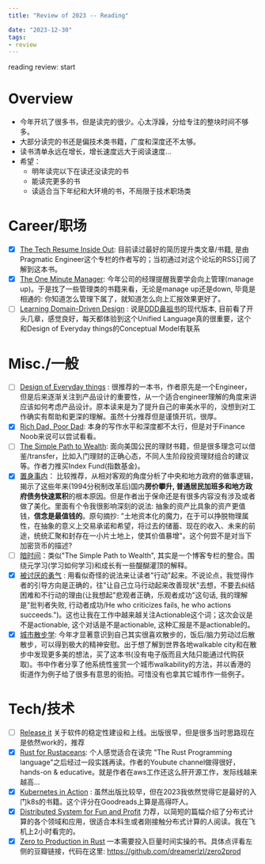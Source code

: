 ```yaml
---
title: "Review of 2023 -- Reading"

date: "2023-12-30"
tags:
- review
---
```


reading review: start

<!--more-->

# Overview

- 今年开坑了很多书，但是读完的很少。心太浮躁，分给专注的整块时间不够多。
- 大部分读完的书还是偏技术类书籍，广度和深度还不太够。
- 读书清单永远在增长，增长速度远大于阅读速度...
- 希望：
  - 明年读完以下在读还没读完的书
  - 能读完更多的书
  - 读适合当下年纪和大环境的书，不局限于技术职场类

# Career/职场

- [x] [The Tech Resume Inside Out](https://www.goodreads.com/book/show/55608536-the-tech-resume-inside-out?from_search=true&from_srp=true&qid=tOzMDDRc3w&rank=1):
      目前读过最好的简历提升类文章/书籍, 是由Pragmatic
      Engineer这个专栏的作者写的；当初通过对这个论坛的RSS订阅了解到这本书。
- [x] [The One Minute Manager](): 今年公司的经理提醒我要学会向上管理(manage
      up)。于是找了一些管理类的书籍来看，无论是manage up还是down, 毕竟是相通的:
      你知道怎么管理下属了，就知道怎么向上汇报效果更好了。
- [ ] [Learning Domain-Driven Design](https://www.goodreads.com/book/show/57573212-learning-domain-driven-design)
      :
      说是[DDD鼻祖书](https://www.goodreads.com/book/show/179133.Domain_Driven_Design?ref=nav_sb_ss_1_20)的现代版本,
      目前看了开头几章，感觉良好，每天都体验到这个Unified
      Language真的很重要，这个和Design of Everyday things的Conceptual
      Model有联系

# Misc./一般

- [ ] [Design of Everyday things](https://www.goodreads.com/book/show/840.The_Design_of_Everyday_Things)
      :
      很推荐的一本书，作者原先是一个Engineer，但是后来逐渐关注到产品设计的重要性，从一个适合engineer理解的角度来讲应该如何考虑产品设计。原本读来是为了提升自己的审美水平的，没想到对工作确实有帮助和更深的理解。虽然十分推荐但是谨慎开坑，很厚。
- [x] [Rich Dad, Poor Dad](https://www.goodreads.com/book/show/69571.Rich_Dad_Poor_Dad?from_search=true&from_srp=true&qid=NSO90ORhP7&rank=1):
      本身的写作水平和深度都不太行，但是对于Finance Noob来说可以尝试看看。
- [ ] [The Simple Path to Wealth](https://www.goodreads.com/book/show/30646587-the-simple-path-to-wealth):
      面向美国公民的理财书籍，但是很多理念可以借鉴/transfer，比如入门理财的正确心态，不同人生阶段投资理财组合的建议等。作者力推买Index
      Fund(指数基金)。
- [x] [置身事内](https://book.douban.com/subject/35546622/)：
      比较推荐，从相对客观的角度分析了中央和地方政府的做事逻辑，揭示了这些年来(1994分税制改革后)国内**房价攀升,
      普通居民加班多和地方政府债务快速累积**的根本原因。但是作者出于保命还是有很多内容没有涉及或者做了美化。里面有个令我很影响深刻的说法:
      抽象的资产比具象的资产更值钱，**信念是最值钱的**。原句摘抄:
      "土地资本化的魔力，在于可以挣脱物理属性，在抽象的意义上交易承诺和希望，将过去的储蓄、现在的收入、未来的前途，统统汇聚和封存在一小片土地上，使其价值暴增"。这个何尝不是对当下加密货币的描述?
- [ ] [暗时间](https://book.douban.com/subject/35858123/)：类似"The Simple Path
      to Wealth",
      其实是一个博客专栏的整合。围绕元学习(学习如何学习)和成长有一些醍醐灌顶的解释。
- [x] [被讨厌的勇气](https://book.douban.com/subject/26369699/) :
      用看似奇怪的说法来让读者"行动"起来。不说论点，我觉得作者的引导方向是正确的，往"让自己立马行动起来改善现状"去想，不要去纠结困难和不行动的理由(让我想起"悲观者正确，乐观者成功"这句话,
      我的理解是"批判者失败, 行动者成功/He who criticizes fails, he who actions
      succeeds.")。这也让我在工作中越来越关注Actionable这个词；这次会议是不是actionable,
      这个对话是不是actionable, 这种汇报是不是actionable的。
- [x] [城市散步学](https://book.douban.com/subject/36466868/):
      今年才显著意识到自己其实很喜欢散步的，饭后/脑力劳动过后散散步，可以得到极大的精神安慰。出于想了解到世界各地walkable
      city和在散步中发现更多美的想法，买了这本书(没有电子版而且大陆只能通过代购获取)。书中作者分享了他系统性鉴赏一个城市walkability的方法，并以香港的街道作为例子给了很多有意思的街拍。可惜没有也拿其它城市作一些例子。

# Tech/技术

- [ ] [Release it](https://www.goodreads.com/book/show/1069827.Release_It_?from_search=true&from_srp=true&qid=rQrMs5gl04&rank=1)
      关于软件的稳定性建设和上线。出版很早，但是很多当时思路现在是依然work的，推荐
- [x] [Rust for Rustaceans](https://www.goodreads.com/book/show/58244064-rust-for-rustaceans?from_search=true&from_srp=true&qid=cPrjw58gdi&rank=1):
      个人感觉适合在读完 "The Rust Programming
      language"之后经过一段实践再读。作者的Youbute channel做得很好，hands-on &
      educative。就是作者在aws工作还这么肝开源工作，发际线越来越高...
- [x] [Kubernetes in Action](https://www.goodreads.com/book/show/34013922-kubernetes-in-action?from_search=true&from_srp=true&qid=uf0jrPsizG&rank=1)
      :
      虽然出版比较早，但在2023我依然觉得它是最好的入门k8s的书籍。这个评分在Goodreads上算是高得吓人。
- [x] [Distributed System for Fun and Profit](https://www.goodreads.com/book/show/1069827.Release_It_?from_search=true&from_srp=true&qid=rQrMs5gl04&rank=1)
      力荐，以简短的篇幅介绍了分布式计算的各个领域和应用，很适合本科生或者刚接触分布式计算的人阅读。我在飞机上2小时看完的。
- [x] [Zero to Production in Rust](https://book.douban.com/subject/36292936/)
      一本需要投入巨量时间实操的书。具体点评看左侧的豆瓣链接，代码在这里:
      https://github.com/dreamerlzl/zero2prod
